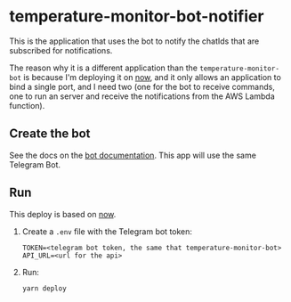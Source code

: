 # temperature-monitor-bot-notifier

This is the application that uses the bot to notify the chatIds that are subscribed for notifications.

The reason why it is a different application than the `temperature-monitor-bot` is because I'm deploying it on [now](https://zeit.co/now), and it only allows an application to bind a single port, and I need two (one for the bot to receive commands, one to run an server and receive the notifications from the AWS Lambda function).

## Create the bot

See the docs on the [bot documentation](../bot). This app will use the same Telegram Bot.

## Run

This deploy is based on [now](https://zeit.co/now).

1. Create a `.env` file with the Telegram bot token:

    ```
    TOKEN=<telegram bot token, the same that temperature-monitor-bot>
    API_URL=<url for the api>
    ```

1. Run:

    ```
    yarn deploy
    ```
